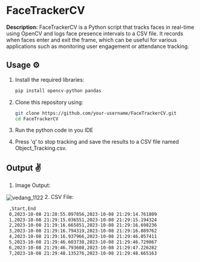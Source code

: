 # FaceTrackerCV

**Description:** FaceTrackerCV is a Python script that tracks faces in real-time using OpenCV and logs face presence intervals to a CSV file. It records when faces enter and exit the frame, which can be useful for various applications such as monitoring user engagement or attendance tracking.

## Usage ⚙️

1. Install the required libraries:

   ```bash
   pip install opencv-python pandas

2. Clone this repository using:
    ```bash
    git clone https://github.com/your-username/FaceTrackerCV.git
    cd FaceTrackerCV

4. Run the python code in you IDE
   
5. Press 'q' to stop tracking and save the results to a CSV file named Object_Tracking.csv.

## Output ✌️
   1. Image Output:
<img align="center" src="./image_2023-10-08_213012347.png" alt="vedang_1122" width="auto" height="auto"/>
   2. CSV File:
   
  ```bash
   ,Start,End
   0,2023-10-08 21:28:55.097856,2023-10-08 21:29:14.761809
   1,2023-10-08 21:29:15.036551,2023-10-08 21:29:15.194324
   2,2023-10-08 21:29:16.665851,2023-10-08 21:29:16.698236
   3,2023-10-08 21:29:16.794319,2023-10-08 21:29:16.889762
   4,2023-10-08 21:29:16.937966,2023-10-08 21:29:46.057411
   5,2023-10-08 21:29:46.603738,2023-10-08 21:29:46.729867
   6,2023-10-08 21:29:46.793608,2023-10-08 21:29:47.226282
   7,2023-10-08 21:29:48.135276,2023-10-08 21:29:48.665163
